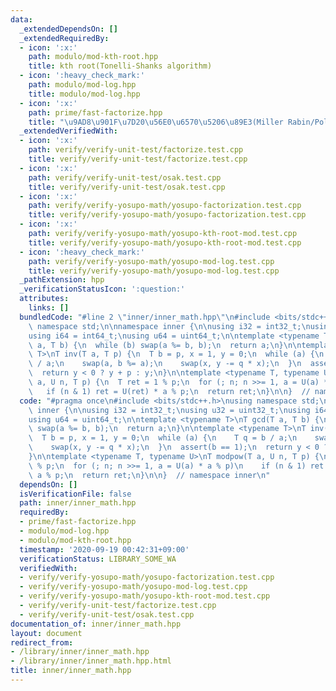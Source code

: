 ```yaml
---
data:
  _extendedDependsOn: []
  _extendedRequiredBy:
  - icon: ':x:'
    path: modulo/mod-kth-root.hpp
    title: kth root(Tonelli-Shanks algorithm)
  - icon: ':heavy_check_mark:'
    path: modulo/mod-log.hpp
    title: modulo/mod-log.hpp
  - icon: ':x:'
    path: prime/fast-factorize.hpp
    title: "\u9AD8\u901F\u7D20\u56E0\u6570\u5206\u89E3(Miller Rabin/Pollard's Rho)"
  _extendedVerifiedWith:
  - icon: ':x:'
    path: verify/verify-unit-test/factorize.test.cpp
    title: verify/verify-unit-test/factorize.test.cpp
  - icon: ':x:'
    path: verify/verify-unit-test/osak.test.cpp
    title: verify/verify-unit-test/osak.test.cpp
  - icon: ':x:'
    path: verify/verify-yosupo-math/yosupo-factorization.test.cpp
    title: verify/verify-yosupo-math/yosupo-factorization.test.cpp
  - icon: ':x:'
    path: verify/verify-yosupo-math/yosupo-kth-root-mod.test.cpp
    title: verify/verify-yosupo-math/yosupo-kth-root-mod.test.cpp
  - icon: ':heavy_check_mark:'
    path: verify/verify-yosupo-math/yosupo-mod-log.test.cpp
    title: verify/verify-yosupo-math/yosupo-mod-log.test.cpp
  _pathExtension: hpp
  _verificationStatusIcon: ':question:'
  attributes:
    links: []
  bundledCode: "#line 2 \"inner/inner_math.hpp\"\n#include <bits/stdc++.h>\nusing\
    \ namespace std;\n\nnamespace inner {\n\nusing i32 = int32_t;\nusing u32 = uint32_t;\n\
    using i64 = int64_t;\nusing u64 = uint64_t;\n\ntemplate <typename T>\nT gcd(T\
    \ a, T b) {\n  while (b) swap(a %= b, b);\n  return a;\n}\n\ntemplate <typename\
    \ T>\nT inv(T a, T p) {\n  T b = p, x = 1, y = 0;\n  while (a) {\n    T q = b\
    \ / a;\n    swap(a, b %= a);\n    swap(x, y -= q * x);\n  }\n  assert(b == 1);\n\
    \  return y < 0 ? y + p : y;\n}\n\ntemplate <typename T, typename U>\nT modpow(T\
    \ a, U n, T p) {\n  T ret = 1 % p;\n  for (; n; n >>= 1, a = U(a) * a % p)\n \
    \   if (n & 1) ret = U(ret) * a % p;\n  return ret;\n}\n\n}  // namespace inner\n"
  code: "#pragma once\n#include <bits/stdc++.h>\nusing namespace std;\n\nnamespace\
    \ inner {\n\nusing i32 = int32_t;\nusing u32 = uint32_t;\nusing i64 = int64_t;\n\
    using u64 = uint64_t;\n\ntemplate <typename T>\nT gcd(T a, T b) {\n  while (b)\
    \ swap(a %= b, b);\n  return a;\n}\n\ntemplate <typename T>\nT inv(T a, T p) {\n\
    \  T b = p, x = 1, y = 0;\n  while (a) {\n    T q = b / a;\n    swap(a, b %= a);\n\
    \    swap(x, y -= q * x);\n  }\n  assert(b == 1);\n  return y < 0 ? y + p : y;\n\
    }\n\ntemplate <typename T, typename U>\nT modpow(T a, U n, T p) {\n  T ret = 1\
    \ % p;\n  for (; n; n >>= 1, a = U(a) * a % p)\n    if (n & 1) ret = U(ret) *\
    \ a % p;\n  return ret;\n}\n\n}  // namespace inner\n"
  dependsOn: []
  isVerificationFile: false
  path: inner/inner_math.hpp
  requiredBy:
  - prime/fast-factorize.hpp
  - modulo/mod-log.hpp
  - modulo/mod-kth-root.hpp
  timestamp: '2020-09-19 00:42:31+09:00'
  verificationStatus: LIBRARY_SOME_WA
  verifiedWith:
  - verify/verify-yosupo-math/yosupo-factorization.test.cpp
  - verify/verify-yosupo-math/yosupo-mod-log.test.cpp
  - verify/verify-yosupo-math/yosupo-kth-root-mod.test.cpp
  - verify/verify-unit-test/factorize.test.cpp
  - verify/verify-unit-test/osak.test.cpp
documentation_of: inner/inner_math.hpp
layout: document
redirect_from:
- /library/inner/inner_math.hpp
- /library/inner/inner_math.hpp.html
title: inner/inner_math.hpp
---
```

